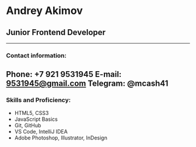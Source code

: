 # Andrey Akimov
## Junior Frontend Developer
****
### Contact information:
Phone: +7 921 9531945
E-mail: 9531945@gmail.com
Telegram: @mcash41
---
### Skills and Proficiency:

- HTML5, CSS3
- JavaScript Basics
- Git, GitHub
- VS Code, IntelliJ IDEA
- Adobe Photoshop, Illustrator, InDesign
